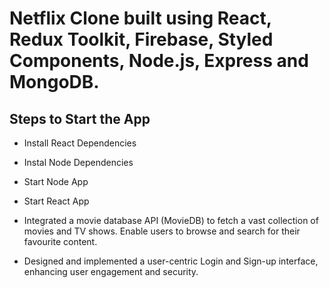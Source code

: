 # Netflix Clone built using React, Redux Toolkit, Firebase, Styled Components, Node.js, Express and MongoDB.

## Steps to Start the App

+ Install React Dependencies
+ Instal Node Dependencies
+ Start Node App
+ Start React App

+ Integrated a movie database API (MovieDB) to fetch a vast collection of movies and TV shows.
Enable users to browse and search for their favourite content.
+ Designed and implemented a user-centric Login and Sign-up interface, enhancing user engagement
and security.


